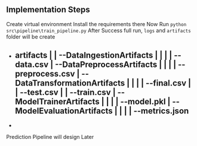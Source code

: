 ## Implementation Steps
Create virtual environment
Install the requirements there 
Now Run `python src\pipeline\train_pipeline.py`
After Success full run, `logs` and `artifacts` folder will be create

 - artifacts 
    |
    | --DataIngestionArtifacts
    |           |
    |           | --data.csv
    | --DataPreprocessArtifacts
    |           |
    |           | --preprocess.csv
    | --DataTransformationArtifacts
    |           |
    |           | --final.csv
    |           | --test.csv
    |           | --train.csv
    | --ModelTrainerArtifacts
    |           |
    |           | --model.pkl
    | --ModelEvaluationArtifacts
    |           |
    |           | --metrics.json
    -------------------------------
- 


Prediction Pipeline will design Later 
